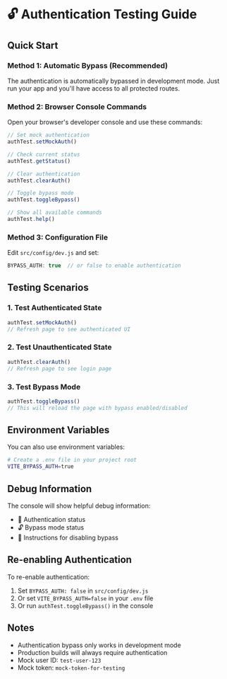 # 🔓 Authentication Testing Guide

## Quick Start

### Method 1: Automatic Bypass (Recommended)
The authentication is automatically bypassed in development mode. Just run your app and you'll have access to all protected routes.

### Method 2: Browser Console Commands
Open your browser's developer console and use these commands:

```javascript
// Set mock authentication
authTest.setMockAuth()

// Check current status
authTest.getStatus()

// Clear authentication
authTest.clearAuth()

// Toggle bypass mode
authTest.toggleBypass()

// Show all available commands
authTest.help()
```

### Method 3: Configuration File
Edit `src/config/dev.js` and set:
```javascript
BYPASS_AUTH: true  // or false to enable authentication
```

## Testing Scenarios

### 1. Test Authenticated State
```javascript
authTest.setMockAuth()
// Refresh page to see authenticated UI
```

### 2. Test Unauthenticated State
```javascript
authTest.clearAuth()
// Refresh page to see login page
```

### 3. Test Bypass Mode
```javascript
authTest.toggleBypass()
// This will reload the page with bypass enabled/disabled
```

## Environment Variables

You can also use environment variables:
```bash
# Create a .env file in your project root
VITE_BYPASS_AUTH=true
```

## Debug Information

The console will show helpful debug information:
- 🔐 Authentication status
- 🔓 Bypass mode status
- 📝 Instructions for disabling bypass

## Re-enabling Authentication

To re-enable authentication:
1. Set `BYPASS_AUTH: false` in `src/config/dev.js`
2. Or set `VITE_BYPASS_AUTH=false` in your `.env` file
3. Or run `authTest.toggleBypass()` in the console

## Notes

- Authentication bypass only works in development mode
- Production builds will always require authentication
- Mock user ID: `test-user-123`
- Mock token: `mock-token-for-testing` 